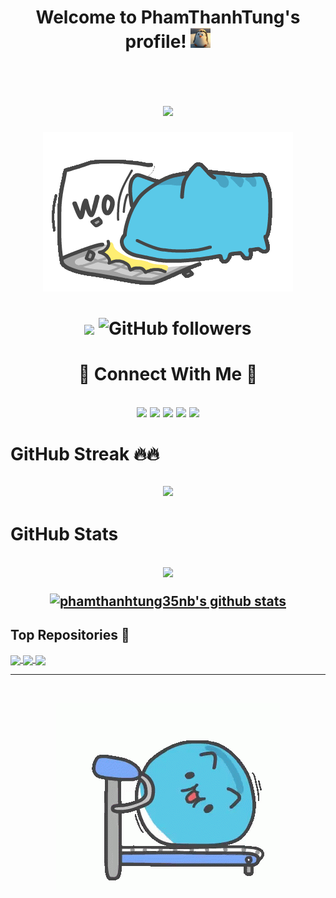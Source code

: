 <h1 align="center">
  Welcome to PhamThanhTung's profile!
  <img src="https://raw.githubusercontent.com/phamthanhtung35NB/phamthanhtung35NB/refs/heads/main/images/hello.webp" width="32">
</h1>
<br/>

<h1 align="center">
  <img src="https://readme-typing-svg.herokuapp.com?font=Fira+Code&pause=1000&lines=%F0%9F%91%8B+Hello;My+name+is+Pham+Thanh+Tung;I+am+20+years+old;I'm+studying+at+UET+-+VNU">
</h1>

<p align="center">
        <img src="https://raw.githubusercontent.com/phamthanhtung35NB/phamthanhtung35NB/refs/heads/main/images/8674905b3c57ca65503d14f79fcc3b87.gif" alt="Github Stats" />
</p>

<h1 align="center">

[![](https://komarev.com/ghpvc/?username=phamthanhtung35nb&color=green&style=flat-square&label=PROFILE+VIEWS)](https://github.com/phamthanhtung35NB)
<img alt="GitHub followers" src="https://img.shields.io/github/followers/phamthanhtung35nb">
</h1>
<h1 align="center">
👀 Connect With Me 👀
</h1>
<h2 align="center">
<a href="https://www.facebook.com/fb.phamthanhtung35nb/" target="blank"><img align="center" src="https://img.shields.io/badge/-Pham%20Thanh%20Tung-4267b2?logo=facebook&logoColor=white" /></a>
<a href="https://www.linkedin.com/in/phamthanhtung35nb/" target="blank"><img align="center" src="https://img.shields.io/badge/-Pham%20Thanh%20Tung-0077B5?logo=linkedin&logoColor=white" /></a>
<a href="https://discord.com/#7595" target="blank"><img align="center" src="https://img.shields.io/badge/-phamthanhtung35nb-436EEE?logo=discord&logoColor=white" /></a>
<a href="mailto:phamthanhtung35.nb2004@gmail.com" target="blank"><img align="center" src="https://img.shields.io/badge/-phamthanhtung35.nb2004@gmail.com-FCCC63?logo=gmail&logoColor=white" /></a>
<a href="https://www.hackerrank.com/profile/tungpham010203" target="blank"><img align="center" src="https://img.shields.io/badge/-Pham%20Thanh%20Tung-006400?logo=hackerrank&logoColor=white" /></a>

</h2>
<h1 align="center-left">
GitHub Streak 🔥🔥
</h1>
<h2 align="center">

[![](https://github-readme-streak-stats.herokuapp.com/?user=phamthanhtung35nb&theme=chartreuse-dark)](https://github.com/phamthanhtung35nb?tab=repositories)
</h2>
<h1 align="center-left">
GitHub Stats ️
</h1>
<h2 align="center">
<a href="https://github.com/phamthanhtung35nb?tab=repositories"><img align="center" src="https://github-readme-stats.vercel.app/api/top-langs/?username=phamthanhtung35nb&langs_count=10&layout=compact&theme=chartreuse-dark" /></a>
</p>
<a href="https://github.com/phamthanhtung35nb?tab=repositories"><img align="center" src="https://github-readme-stats.vercel.app/api?username=phamthanhtung35nb&show_icons=true&include_all_commits=true&count_private=true&theme=chartreuse-dark" alt="phamthanhtung35nb's github stats" /></a>
</h2>

## Top Repositories 🌟
<a href="https://github.com/phamthanhtung35nb/TrafficWarning">
  <img align="center" src="https://github-readme-stats.vercel.app/api/pin/?username=phamthanhtung35nb&repo=TrafficWarning&show_owner=true&theme=chartreuse-dark" />
</a>
<a href="https://github.com/phamthanhtung35nb/English-learning-application">
  <img align="center" src="https://github-readme-stats.vercel.app/api/pin/?username=phamthanhtung35nb&repo=English-learning-application&show_owner=true&theme=chartreuse-dark" />
</a>
<a href="https://github.com/phamthanhtung35nb/Warning-system-of-traffic-lights-and-blind-spots-at-intersections">
  <img align="center" src="https://github-readme-stats.vercel.app/api/pin/?username=phamthanhtung35nb&repo=Warning-system-of-traffic-lights-and-blind-spots-at-intersections&show_owner=true&theme=chartreuse-dark" />
</a>

<br />

---

<br />
<p align="center">
        <img src="https://raw.githubusercontent.com/phamthanhtung35NB/phamthanhtung35NB/refs/heads/main/images/fb28fc6d57ddac34822fd0b00c78ca2a.gif" alt="Github Stats" />
</p>

